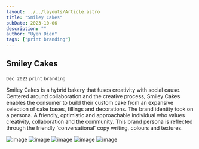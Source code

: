 ```yaml
---
layout: ../../layouts/Article.astro
title: "Smiley Cakes"
pubDate: 2023-10-06
description: ""
author: "Uyen Dien"
tags: ["print branding"]
---
```


## Smiley Cakes

`Dec 2022`
`print`
`branding`

Smiley Cakes is a hybrid bakery that fuses creativity with social cause. Centered around collaboration and the creative process, Smiley Cakes enables the consumer to build their custom cake from an expansive selection of cake bases, fillings and decorations. The brand identity took on a persona. A friendly, optimistic and approachable individual who values creativity, collaboration and the community. This brand persona is reflected through the friendly 'conversational' copy writing, colours and textures.

![image](/assets/smiley-cakes/smiley-cakes1.png)
![image](/assets/smiley-cakes/smiley-cakes2.png)
![image](/assets/smiley-cakes/smiley-cakes3.png)
![image](/assets/smiley-cakes/smiley-cakes4.png)
![image](/assets/smiley-cakes/smiley-cakes5.png)
